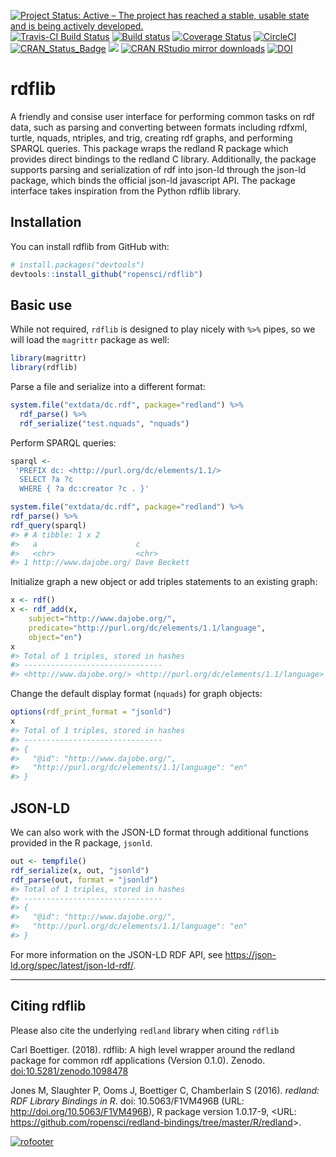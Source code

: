 
[![Project Status: Active – The project has reached a stable, usable
state and is being actively
developed.](http://www.repostatus.org/badges/latest/active.svg)](http://www.repostatus.org/#active)
[![Travis-CI Build
Status](https://travis-ci.org/ropensci/rdflib.svg?branch=master)](https://travis-ci.org/ropensci/rdflib)
[![Build
status](https://ci.appveyor.com/api/projects/status/n81e9wsh5bh0xrm6?svg=true)](https://ci.appveyor.com/project/cboettig/rdflib)
[![Coverage
Status](https://img.shields.io/codecov/c/github/ropensci/rdflib/master.svg)](https://codecov.io/github/ropensci/rdflib?branch=master)
[![CircleCI](https://circleci.com/gh/ropensci/rdflib.svg?style=svg)](https://circleci.com/gh/ropensci/rdflib "Docker tests")
[![CRAN\_Status\_Badge](http://www.r-pkg.org/badges/version/rdflib)](https://cran.r-project.org/package=rdflib)
[![](http://badges.ropensci.org/169_status.svg)](https://github.com/ropensci/onboarding/issues/169)
[![CRAN RStudio mirror
downloads](http://cranlogs.r-pkg.org/badges/rdflib)](https://CRAN.R-project.org/package=rdflib)
[![DOI](https://zenodo.org/badge/100521776.svg)](https://zenodo.org/badge/latestdoi/100521776)

<!-- README.md is generated from README.Rmd. Please edit that file -->

# rdflib

A friendly and consise user interface for performing common tasks on rdf
data, such as parsing and converting between formats including rdfxml,
turtle, nquads, ntriples, and trig, creating rdf graphs, and performing
SPARQL queries. This package wraps the redland R package which provides
direct bindings to the redland C library. Additionally, the package
supports parsing and serialization of rdf into json-ld through the
json-ld package, which binds the official json-ld javascript API. The
package interface takes inspiration from the Python rdflib library.

## Installation

You can install rdflib from GitHub with:

``` r
# install.packages("devtools")
devtools::install_github("ropensci/rdflib")
```

## Basic use

While not required, `rdflib` is designed to play nicely with `%>%`
pipes, so we will load the `magrittr` package as well:

``` r
library(magrittr)
library(rdflib)
```

Parse a file and serialize into a different format:

``` r
system.file("extdata/dc.rdf", package="redland") %>%
  rdf_parse() %>%
  rdf_serialize("test.nquads", "nquads")
```

Perform SPARQL queries:

``` r
sparql <-
 'PREFIX dc: <http://purl.org/dc/elements/1.1/>
  SELECT ?a ?c
  WHERE { ?a dc:creator ?c . }'

system.file("extdata/dc.rdf", package="redland") %>%
rdf_parse() %>%
rdf_query(sparql)
#> # A tibble: 1 x 2
#>   a                      c           
#>   <chr>                  <chr>       
#> 1 http://www.dajobe.org/ Dave Beckett
```

Initialize graph a new object or add triples statements to an existing
graph:

``` r
x <- rdf()
x <- rdf_add(x, 
    subject="http://www.dajobe.org/",
    predicate="http://purl.org/dc/elements/1.1/language",
    object="en")
x
#> Total of 1 triples, stored in hashes
#> -------------------------------
#> <http://www.dajobe.org/> <http://purl.org/dc/elements/1.1/language> "en" .
```

Change the default display format (`nquads`) for graph objects:

``` r
options(rdf_print_format = "jsonld")
x
#> Total of 1 triples, stored in hashes
#> -------------------------------
#> {
#>   "@id": "http://www.dajobe.org/",
#>   "http://purl.org/dc/elements/1.1/language": "en"
#> }
```

## JSON-LD

We can also work with the JSON-LD format through additional functions
provided in the R package, `jsonld`.

``` r
out <- tempfile()
rdf_serialize(x, out, "jsonld")
rdf_parse(out, format = "jsonld")
#> Total of 1 triples, stored in hashes
#> -------------------------------
#> {
#>   "@id": "http://www.dajobe.org/",
#>   "http://purl.org/dc/elements/1.1/language": "en"
#> }
```

For more information on the JSON-LD RDF API, see
<https://json-ld.org/spec/latest/json-ld-rdf/>.

-----

## Citing rdflib

Please also cite the underlying `redland` library when citing `rdflib`

Carl Boettiger. (2018). rdflib: A high level wrapper around the redland
package for common rdf applications (Version 0.1.0). Zenodo.
<doi:10.5281/zenodo.1098478>

Jones M, Slaughter P, Ooms J, Boettiger C, Chamberlain S (2016).
*redland: RDF Library Bindings in R*. doi: 10.5063/F1VM496B (URL:
<http://doi.org/10.5063/F1VM496B>), R package version 1.0.17-9, \<URL:
<https://github.com/ropensci/redland-bindings/tree/master/R/redland>\>.

[![rofooter](http://ropensci.org/public_images/github_footer.png)](http://ropensci.org)
